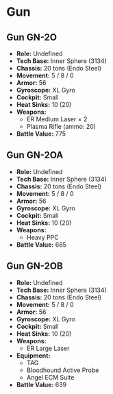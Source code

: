 # Gun
## Gun GN-2O
- **Role:** Undefined
- **Tech Base:** Inner Sphere (3134)
- **Chassis:** 20 tons (Endo Steel)
- **Movement:** 5 / 8 / 0
- **Armor:** 56
- **Gyroscope:** XL Gyro
- **Cockpit:** Small
- **Heat Sinks:** 10 (20)
- **Weapons:**
  - ER Medium Laser × 2
  - Plasma Rifle (ammo: 20)
- **Battle Value:** 775

## Gun GN-2OA
- **Role:** Undefined
- **Tech Base:** Inner Sphere (3134)
- **Chassis:** 20 tons (Endo Steel)
- **Movement:** 5 / 8 / 0
- **Armor:** 56
- **Gyroscope:** XL Gyro
- **Cockpit:** Small
- **Heat Sinks:** 10 (20)
- **Weapons:**
  - Heavy PPC
- **Battle Value:** 685

## Gun GN-2OB
- **Role:** Undefined
- **Tech Base:** Inner Sphere (3134)
- **Chassis:** 20 tons (Endo Steel)
- **Movement:** 5 / 8 / 0
- **Armor:** 56
- **Gyroscope:** XL Gyro
- **Cockpit:** Small
- **Heat Sinks:** 10 (20)
- **Weapons:**
  - ER Large Laser
- **Equipment:**
  - TAG
  - Bloodhound Active Probe
  - Angel ECM Suite
- **Battle Value:** 639

